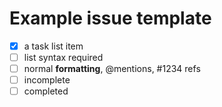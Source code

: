 # Example issue template

- [x] a task list item
- [ ] list syntax required
- [ ] normal **formatting**, @mentions, #1234 refs
- [ ] incomplete
- [ ] completed
